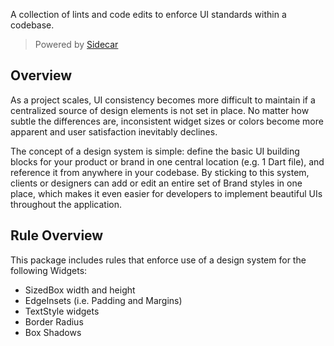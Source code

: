 

A collection of lints and code edits to enforce UI standards within a codebase. 

> Powered by  [Sidecar](https://pub.dev/packages/sidecar)

## Overview

As a project scales, UI consistency becomes more difficult to maintain if a centralized source of design elements is not set in place. No matter how subtle the differences are, inconsistent widget sizes or colors become more apparent and user satisfaction inevitably declines.

The concept of a design system is simple: define the basic UI building blocks for your product or brand in one central location (e.g. 1 Dart file), and reference it from anywhere in your codebase. By sticking to this system, clients or designers can add or edit an entire set of Brand styles in one place, which makes it even easier for developers to implement beautiful UIs throughout the application.

## Rule Overview

This package includes rules that enforce use of a design system for the following Widgets:

- SizedBox width and height
- EdgeInsets (i.e. Padding and Margins)
- TextStyle widgets
- Border Radius
- Box Shadows
